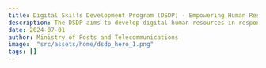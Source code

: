 ```yaml
---
title: Digital Skills Development Program (DSDP) - Empowering Human Resource Developmen
description: The DSDP aims to develop digital human resources in response to the needs of the digital economy and society, as well as the digital government. The program provides interest-free scholarships to students, trainees, and civil servants in public and private institutions, along with free consultations!
date: 2024-07-01
author: Ministry of Posts and Telecommunications
image:  "src/assets/home/dsdp_hero_1.png"
tags: []
---
```

